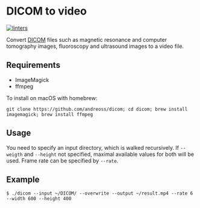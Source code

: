 # DICOM to video
[![linters](https://github.com/andreoss/dicom/actions/workflows/linters.yml/badge.svg)](https://github.com/andreoss/dicom/actions/workflows/linters.yml)

Convert [DICOM](https://en.wikipedia.org/wiki/DICOM) files such as magnetic resonance and computer tomography images, fluoroscopy and ultrasound images to a video file.

## Requirements
* ImageMagick
* ffmpeg

To install on macOS with homebrew:
```
git clone https://github.com/andreoss/dicom; cd dicom; brew install imagemagick; brew install ffmpeg
```


## Usage

You need to specify an input directory, which is walked recursively.
If `--weigth` and `--height` not specified, maximal available values for both will be used.
Frame rate can be specified by `--rate`.

## Example

```
$ ./dicom --input ~/DICOM/ --overwrite --output ~/result.mp4 --rate 6 --width 600 --height 400
```
